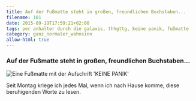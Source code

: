```yaml
---
title: Auf der Fußmatte steht in großen, freundlichen Buchstaben...
filename: 181
date: 2015-09-19T17:59:21+02:00
tags: per anhalter durch die galaxis, thhgttg, keine panik, fußmatte
category: ganz_normaler_wahnsinn
allow-html: true
---
```

### Auf der Fußmatte steht in großen, freundlichen Buchstaben...
<img alt="Eine Fußmatte mit der Aufschrift 'KEINE PANIK'" title="Diese Fußmatte verkauft sich etwas besser als die Encyclopaedia Galactica." src="https://www.strangerthanusual.de/hosted_files/497/download">
<p>Seit Montag kriege ich jedes Mal, wenn ich nach Hause komme, diese beruhigenden Worte zu lesen.</p>

